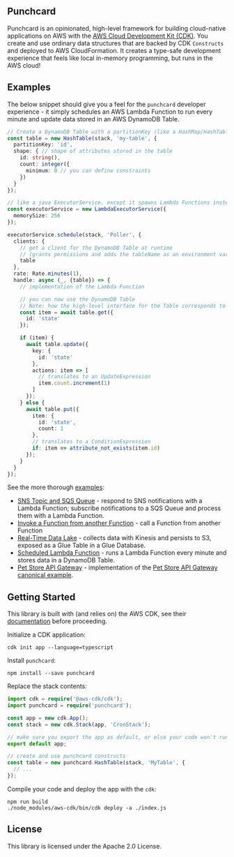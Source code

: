 ## Punchcard

Punchcard is an opinionated, high-level framework for building cloud-native applications on AWS with the [AWS Cloud Development Kit (CDK)](https://github.com/awslabs/aws-cdk). You create and use ordinary data structures that are backed by CDK `Constructs` and deployed to AWS CloudFormation. It creates a type-safe development experience that feels like local in-memory programming, but runs in the AWS cloud!

## Examples

The below snippet should give you a feel for the `punchcard` developer experience - it simply schedules an AWS Lambda Function to run every minute and update data stored in an AWS DynamoDB Table.

```ts
// Create a DynamoDB Table with a partitionKey (like a HashMap/HashTable)
const table = new HashTable(stack, 'my-table', {
  partitionKey: 'id',
  shape: { // shape of attributes stored in the table
    id: string(),
    count: integer({
      minimum: 0 // you can define constraints
    })
  }
});

// like a java ExecutorService, except it spawns Lambda Functions instead of Threads
const executorService = new LambdaExecutorService({
  memorySize: 256
});

executorService.schedule(stack, 'Poller', {
  clients: {
    // get a client for the DynamoDB Table at runtime
    // (grants permissions and adds the tableName as an environment variable)
    table
  },
  rate: Rate.minutes(1),
  handle: async (_, {table}) => {
    // implementation of the Lambda Function

    // you can now use the DynamoDB Table
    // Note: how the high-level interface for the Table corresponds to its definition
    const item = await table.get({
      id: 'state'
    });

    if (item) {
      await table.update({
        key: {
          id: 'state'
        },
        actions: item => [
          // translates to an UpdateExpression
          item.count.increment(1)
        ]
      });
    } else {
      await table.put({
        item: {
          id: 'state',
          count: 1
        },
        // translates to a ConditionExpression
        if: item => attribute_not_exists(item.id)
      });
    }
  }
});
```

See the more thorough [examples](examples/lib):
* [SNS Topic and SQS Queue](examples/lib/topic-and-queue.ts) - respond to SNS notifications with a Lambda Function; subscribe notifications to a SQS Queue and process them with a Lambda Function.
* [Invoke a Function from another Function](examples/lib/invoke-function.ts) - call a Function from another Function
* [Real-Time Data Lake](examples/lib/data-lake.ts) - collects data with Kinesis and persists to S3, exposed as a Glue Table in a Glue Database.
* [Scheduled Lambda Function](examples/lib/scheduled-function.ts) - runs a Lambda Function every minute and stores data in a DynamoDB Table.
* [Pet Store API Gateway](examples/lib/pet-store-apigw.ts) - implementation of the [Pet Store API Gateway canonical example](https://docs.aws.amazon.com/apigateway/latest/developerguide/api-gateway-create-api-from-example.html).

## Getting Started 

This library is built with (and relies on) the AWS CDK, see their [documentation](https://docs.aws.amazon.com/cdk/latest/guide/what-is.html) before proceeding.

Initialize a CDK application:
```shell
cdk init app --language=typescript
```

Install `punchcard`:

```shell
npm install --save punchcard
```

Replace the stack contents:

```ts
import cdk = require('@aws-cdk/cdk');
import punchcard = require('punchcard');

const app = new cdk.App();
const stack = new cdk.Stack(app, 'CronStack');

// make sure you export the app as default, or else your code won't run at runtime
export default app;

// create and use punchcard constructs
const table = new punchcard.HashTable(stack, 'MyTable', {
  // ...
});
```

Compile your code and deploy the app with the `cdk`:

```shell
npm run build
./node_modules/aws-cdk/bin/cdk deploy -a ./index.js
```

## License

This library is licensed under the Apache 2.0 License. 
